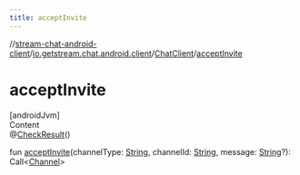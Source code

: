 ```yaml
---
title: acceptInvite
---
```

//[stream-chat-android-client](../../../index.md)/[io.getstream.chat.android.client](../index.md)/[ChatClient](index.md)/[acceptInvite](acceptInvite.md)



# acceptInvite  
[androidJvm]  
Content  
@[CheckResult](https://developer.android.com/reference/kotlin/androidx/annotation/CheckResult.html)()  
  
fun [acceptInvite](acceptInvite.md)(channelType: [String](https://kotlinlang.org/api/latest/jvm/stdlib/kotlin/-string/index.html), channelId: [String](https://kotlinlang.org/api/latest/jvm/stdlib/kotlin/-string/index.html), message: [String](https://kotlinlang.org/api/latest/jvm/stdlib/kotlin/-string/index.html)?): Call&lt;[Channel](../../io.getstream.chat.android.client.models/Channel/index.md)&gt;  



